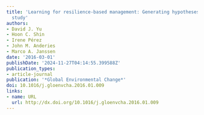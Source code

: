 ```yaml
---
title: 'Learning for resilience-based management: Generating hypotheses from a behavioral
  study'
authors:
- David J. Yu
- Hoon C. Shin
- Irene Pérez
- John M. Anderies
- Marco A. Janssen
date: '2016-03-01'
publishDate: '2024-11-27T04:14:55.399588Z'
publication_types:
- article-journal
publication: '*Global Environmental Change*'
doi: 10.1016/j.gloenvcha.2016.01.009
links:
- name: URL
  url: http://dx.doi.org/10.1016/j.gloenvcha.2016.01.009
---
```

